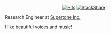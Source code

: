 <div align=center>


[![Hits](https://hits.seeyoufarm.com/api/count/incr/badge.svg?url=https%3A%2F%2Fgithub.com%2FAppleholic%2FAppleholic)](https://hits.seeyoufarm.com) [![StackShare](http://img.shields.io/badge/tech-stack-0690fa.svg?style=flat)](https://stackshare.io/appleholic/my-stack)


</div>

Research Engineer at [Supertone Inc.](https://supertone.ai/main/)

I like beautiful voices and music!

